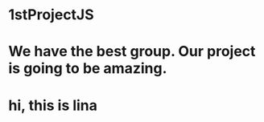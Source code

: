 
# 1stProjectJS

We have the best group.  Our project is going to be amazing. 
=======
# hi, this is lina 

